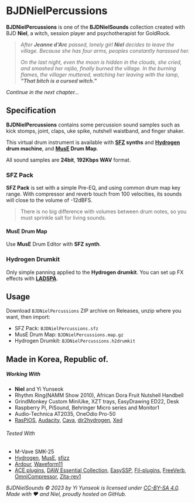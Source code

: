 # BJDNielPercussions

**BJDNielPercussions** is one of the **BJDNielSounds** collection created with BJD **Niel**, a witch, session player and psychotherapist for GoldRock.

>_After **Jeanne d'Arc** passed, lonely girl **Niel** decides to leave the village. Because she has four arms, peoples constantly harassed her._
> 
>_On the last night, even the moon is hidden in the clouds, she cried, and smashed her rajão, finally burned the village. In the burning flames, the villager muttered, watching her leaving with the lamp, **"That bitch is a cursed witch."**_

_Continue in the next chapter..._

## Specification

**BJDNielPercussions** contains some percussion sound samples such as kick stomps, joint, claps, uke spike, nutshell waistband, and finger shaker.

This virtual drum instrument is available with **[SFZ](https://sfzformat.com/) synths** and **[Hydrogen](http://hydrogen-music.org/) drum machine**, and **[MusE](https://muse-sequencer.github.io/) Drum Map**.

All sound samples are **24bit**, **192Kbps WAV** format.

### SFZ Pack

**SFZ Pack** is set with a simple Pre-EQ, and using common drum map key range. With compressor and reverb touch from 100 velocities, its sounds will close to the volume of -12dBFS.

>There is no big difference with volumes between drum notes, so you must sprinkle salt for living sounds.

#### MusE Drum Map

Use **MusE** Drum Editor with **SFZ synth**.

### Hydrogen Drumkit

Only simple panning applied to the **Hydrogen drumkit**. You can set up FX effects with **[LADSPA](http://ladspa.org/)**.

## Usage

Download `BJDNielPercussions` ZIP archive on Releases, unzip where you want, then import:

- SFZ Pack: `BJDNielPercussions.sfz`
- MusE Drum Map: `BJDNielPercussions.map.gz`
- Hydrogen Drumkit: `BJDNielPercussions.h2drumkit`

## Made in Korea, Republic of.

##### Working With

- **Niel** and Yi Yunseok
- Rhythm Ring(NAMM Show 2010), African Dora Fruit Nutshell Handbell
- GrindMonkey Custom MiniUke, XZT trays, EasyDrawing ED22, Desk
- Raspberry Pi, PiSound, Behringer Micro series and Monitor1
- Audio-Technica AT2035, OneOdio Pro-50
- [RasPiOS](https://www.raspberrypi.com/software/), [Audacity](https://www.audacityteam.org/), [Cava](https://github.com/karlstav/cava), [dir2hydrogen](https://github.com/freqrush/dir2hydrogen), [Xed](https://github.com/linuxmint/xed)

###### Tested With

- M-Vave SMK-25
- [Hydrogen](http://hydrogen-music.org/), [MusE](https://muse-sequencer.github.io/), [sfizz](https://sfz.tools/sfizz/)
- [Ardour](https://ardour.org/), [Waveform11](https://www.tracktion.com/products/waveform-pro)
- [ACE plugins](https://manual.ardour.org/plugins-filters/), [DAW Essential Collection](https://www.tracktion.com/products/daw-essentials-collection), [EasySSP](https://au.tomatl.org/), [Fil-plugins](https://directory.fsf.org/wiki/FIL-Plugins), [FreeVerb](https://ccrma.stanford.edu/~jos/pasp/Freeverb.html), [OmniCompressor](https://plugins.iem.at/), [Zita-rev1](https://github.com/PelleJuul/zita-rev1)

_BJDNielSounds © 2023 by Yi Yunseok is licensed under [CC-BY-SA 4.0](https://creativecommons.org/licenses/by-sa/4.0/). Made with ♥ and Niel, proudly hosted on GitHub._

